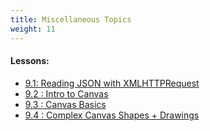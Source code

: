 ```yaml
---
title: Miscellaneous Topics
weight: 11
---
```

#### Lessons:

* [9.1: Reading JSON with XMLHTTPRequest](https://coding-for-the-web.lsupathways.org/9_misc/reading_json/)
* [9.2 : Intro to Canvas](https://coding-for-the-web.lsupathways.org/9_misc/intro_to_canvas/)
* [9.3 : Canvas Basics](https://coding-for-the-web.lsupathways.org/9_misc/canvas_basics/)
* [9.4 : Complex Canvas Shapes + Drawings](https://coding-for-the-web.lsupathways.org/9_misc/complex_canvas/)
